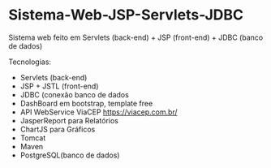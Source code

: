 # Sistema-Web-JSP-Servlets-JDBC
Sistema web feito em Servlets (back-end) + JSP (front-end) + JDBC (banco de dados)

Tecnologias:

* Servlets (back-end)
* JSP + JSTL (front-end)
* JDBC (conexão banco de dados
* DashBoard em bootstrap, template free
* API WebService ViaCEP <a target="_blank">https://viacep.com.br/</a>
* JasperReport para Relatórios
* ChartJS para Gráficos
* Tomcat
* Maven
* PostgreSQL(banco de dados)
